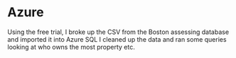 # Azure
Using the free trial, I broke up the CSV from the Boston assessing database and imported it into Azure SQL
I cleaned up the data and ran some queries looking at who owns the most property etc.
